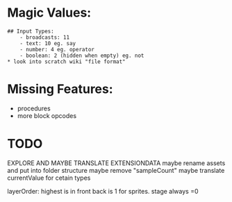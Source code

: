 # Magic Values:
    ## Input Types:
        - broadcasts: 11
        - text: 10 eg. say
        - number: 4 eg. operator
        - boolean: 2 (hidden when empty) eg. not
    * look into scratch wiki "file format"

# Missing Features:
- procedures
- more block opcodes

# TODO
EXPLORE AND MAYBE TRANSLATE EXTENSIONDATA
maybe rename assets and put into folder structure
maybe remove "sampleCount"
maybe translate currentValue for cetain types

layerOrder: highest is in front
back is 1 for sprites. stage always =0
